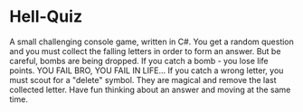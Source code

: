 # Hell-Quiz
A small challenging console game, written in C#.
You get a random question and  you must collect the falling letters in order to form an answer.
But be careful, bombs are being dropped. If you catch a bomb - you lose life points. 
YOU FAIL BRO, YOU FAIL IN LIFE...
If you catch a wrong letter, you must scout for a "delete" symbol. They are magical and remove the last collected letter.
Have fun thinking about an answer and moving at the same time.
